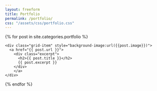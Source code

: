 ```yaml
---
layout: freeform
title: Portfolio
permalink: /portfolio/
css: "/assets/css/portfolio.css"
---
```

<div>
  <div class="portfolio-grid">
  {% for post in site.categories.portfolio %}


    <div class="grid-item" style="background-image:url({{post.image}})">
      <a href="{{ post.url }}">
        <div class="excerpt">
          <h2>{{ post.title }}</h2>
          {{ post.excerpt }}
        </div>
        </a>
    </div>
  {% endfor %}
  </div>
</div>
